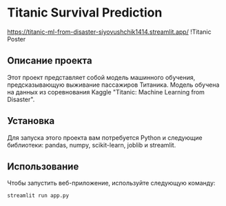 # Titanic Survival Prediction
https://titanic-ml-from-disaster-siyovushchik1414.streamlit.app/
!Titanic Poster

## Описание проекта

Этот проект представляет собой модель машинного обучения, предсказывающую выживание пассажиров Титаника. Модель обучена на данных из соревнования Kaggle "Titanic: Machine Learning from Disaster".

## Установка

Для запуска этого проекта вам потребуется Python и следующие библиотеки: pandas, numpy, scikit-learn, joblib и streamlit.

## Использование

Чтобы запустить веб-приложение, используйте следующую команду:

```bash
streamlit run app.py

